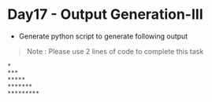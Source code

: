# Day17 - Output Generation-III

- Generate python script to generate following output

> Note : Please use 2 lines of code to complete this task

```
* 
*** 
***** 
******* 
*********
```
